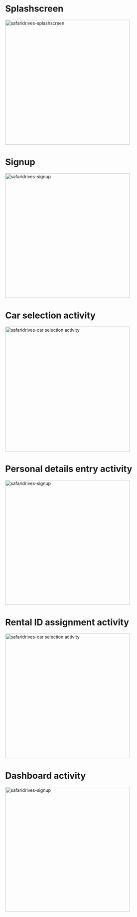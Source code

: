 # Splashscreen
<img src="https://github.com/maeka-maru/SafariDrivesCarRentalApp/assets/117111592/bb4e8f56-bcbb-4091-b828-a9449c389076" alt="safaridrives-splashscreen" style="width: 400px; height: auto;"  >

# Signup
 <img src="https://github.com/maeka-maru/SafariDrivesCarRentalApp/assets/117111592/e7a57441-b979-496e-9dae-9953347a19d6" alt="safaridrives-signup" style="width: 400px; height: auto;" >

 # Car selection activity
 <img src="https://github.com/maeka-maru/SafariDrivesCarRentalApp/assets/117111592/b28f74d6-23f3-4966-9dc6-046564a2aa73" alt="safaridrives-car selection activity" style="width: 400px; height: auto;">

 # Personal details entry activity
 <img src="https://github.com/maeka-maru/SafariDrivesCarRentalApp/assets/117111592/ec42f9ab-4565-4614-8c32-52a77f81dffd" alt="safaridrives-signup" style="width: 400px; height: auto;">

 # Rental ID assignment activity
 <img src="https://github.com/maeka-maru/SafariDrivesCarRentalApp/assets/117111592/fb56f6ce-1757-46b6-916e-564ba4dfa025" alt="safaridrives-car selection activity" style="width: 400px; height: auto;">

 # Dashboard activity
  <img src="https://github.com/maeka-maru/SafariDrivesCarRentalApp/assets/117111592/531d2e19-7212-4dbe-99a2-c50e83575aad" alt="safaridrives-signup" style="width: 400px; height: auto;">
